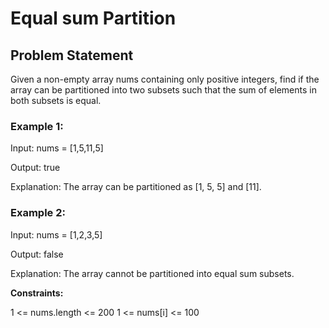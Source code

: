 # Equal sum Partition
## Problem Statement

Given a non-empty array nums containing only positive integers, find if the array can be partitioned into two subsets such that the sum of elements in both subsets is equal.

### **Example 1:**
Input: nums = [1,5,11,5]

Output: true

Explanation: The array can be partitioned as [1, 5, 5] and [11].

### **Example 2:**

Input: nums = [1,2,3,5]

Output: false

Explanation: The array cannot be partitioned into equal sum subsets.
 

**Constraints:**

1 <= nums.length <= 200
1 <= nums[i] <= 100
